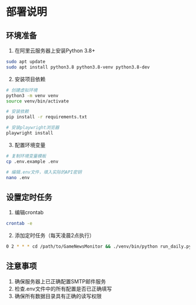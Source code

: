 # 部署说明

## 环境准备

1. 在阿里云服务器上安装Python 3.8+
```bash
sudo apt update
sudo apt install python3.8 python3.8-venv python3.8-dev
```

2. 安装项目依赖
```bash
# 创建虚拟环境
python3 -m venv venv
source venv/bin/activate

# 安装依赖
pip install -r requirements.txt

# 安装playwright浏览器
playwright install
```

3. 配置环境变量
```bash
# 复制环境变量模板
cp .env.example .env

# 编辑.env文件，填入实际的API密钥
nano .env
```

## 设置定时任务

1. 编辑crontab
```bash
crontab -e
```

2. 添加定时任务（每天凌晨2点执行）
```bash
0 2 * * * cd /path/to/GameNewsMonitor && ./venv/bin/python run_daily.py
```

## 注意事项

1. 确保服务器上已正确配置SMTP邮件服务
2. 检查.env文件中的所有配置是否已正确填写
3. 确保所有数据目录具有正确的读写权限
